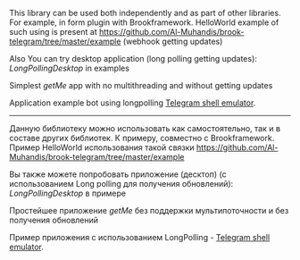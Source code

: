 This library can be used both independently and as part of other libraries. For example, in form plugin with Brookframework. HelloWorld example of such using is present at https://github.com/Al-Muhandis/brook-telegram/tree/master/example (webhook getting updates)

Also You can try desktop application (long polling getting updates): _LongPollingDesktop_ in examples

Simplest _getMe_ app with no multithreading and without getting updates

Application example bot using longpolling [Telegram shell emulator](https://github.com/Al-Muhandis/ShellRemoteBot).

--- --- ---
Данную библиотеку можно использовать как самостоятельно, так и в составе других библиотек. К примеру, совместно с Brookframework. Пример HelloWorld использования такой связки https://github.com/Al-Muhandis/brook-telegram/tree/master/example

Вы также можете попробовать приложение (десктоп) (с использованием Long polling для получения обновлений): _LongPollingDesktop_ в примере

Простейшее приложение _getMe_ без поддержки мультипоточности и без получения обновлений

Пример приложения с использованием LongPolling - [Telegram shell emulator](https://github.com/Al-Muhandis/ShellRemoteBot).
